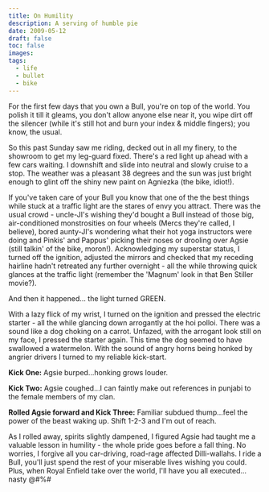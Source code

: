 ```yaml
---
title: On Humility
description: A serving of humble pie
date: 2009-05-12
draft: false
toc: false
images:
tags:
  - life
  - bullet
  - bike
---
```


For the first few days that you own a Bull, you're on top of the world. You polish it till it gleams, you don't allow anyone else near it, you wipe dirt off the silencer (while it's still hot and burn your index & middle fingers); you know, the usual.

So this past Sunday saw me riding, decked out in all my finery, to the showroom to get my leg-guard fixed. There's a red light up ahead with a few cars waiting. I downshift and slide into neutral and slowly cruise to a stop. The weather was a pleasant 38 degrees and the sun was just bright enough to glint off the shiny new paint on Agniezka (the bike, idiot!).

If you've taken care of your Bull you know that one of the the best things while stuck at a traffic light are the stares of envy you attract. There was the usual crowd - uncle-JI's wishing they'd bought a Bull instead of those big, air-conditioned monstrosities on four wheels (Mercs they're called, I believe), bored aunty-JI's wondering what their hot yoga instructors were doing and Pinkis' and Pappus' picking their noses or drooling over Agsie (still talkin' of the bike, moron!). Acknowledging my superstar status, I turned off the ignition, adjusted the mirrors and checked that my receding hairline hadn't retreated any further overnight - all the while throwing quick glances at the traffic light (remember the 'Magnum' look in that Ben Stiller movie?).

And then it happened... the light turned GREEN.

With a lazy flick of my wrist, I turned on the ignition and pressed the electric starter - all the while glancing down arrogantly at the hoi polloi. There was a sound like a dog choking on a carrot. Unfazed, with the arrogant look still on my face, I pressed the starter again. This time the dog seemed to have swallowed a watermelon. With the sound of angry horns being honked by angrier drivers I turned to my reliable kick-start.

**Kick One:** Agsie burped...honking grows louder.

**Kick Two:** Agsie coughed...I can faintly make out references in punjabi to the female members of my clan.

**Rolled Agsie forward and Kick Three:** Familiar subdued thump...feel the power of the beast waking up. Shift 1-2-3 and I'm out of reach.

As I rolled away, spirits slightly dampened, I figured Agsie had taught me a valuable lesson in humility - the whole pride goes before a fall thing. No worries, I forgive all you car-driving, road-rage affected Dilli-wallahs. I ride a Bull, you'll just spend the rest of your miserable lives wishing you could.
Plus, when Royal Enfield take over the world, I'll have you all executed... nasty @#$%@@$%#